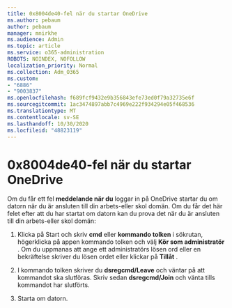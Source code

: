```yaml
---
title: 0x8004de40-fel när du startar OneDrive
ms.author: pebaum
author: pebaum
manager: mnirkhe
ms.audience: Admin
ms.topic: article
ms.service: o365-administration
ROBOTS: NOINDEX, NOFOLLOW
localization_priority: Normal
ms.collection: Adm_O365
ms.custom:
- "6886"
- "9003837"
ms.openlocfilehash: f689fcf9432e9b356843efe73ed0f79a32735e6f
ms.sourcegitcommit: 1ac3474897abb7c4969e222f934294e05f468536
ms.translationtype: MT
ms.contentlocale: sv-SE
ms.lasthandoff: 10/30/2020
ms.locfileid: "48823119"
---
```

# <a name="0x8004de40-error-when-launching-onedrive"></a>0x8004de40-fel när du startar OneDrive

Om du får ett fel **meddelande när du** loggar in på OneDrive startar du om datorn när du är ansluten till din arbets-eller skol domän. Om du får det här felet efter att du har startat om datorn kan du prova det när du är ansluten till din arbets-eller skol domän:

1. Klicka på Start och skriv **cmd** eller **kommando tolken**  i sökrutan, högerklicka på appen kommando tolken och välj  **Kör som administratör** . Om du uppmanas att ange ett administratörs lösen ord eller en bekräftelse skriver du lösen ordet eller klickar på **Tillåt** .  

2. I kommando tolken skriver du **dsregcmd/Leave**  och väntar på att kommandot ska slutföras. Skriv sedan **dsregcmd/Join** och vänta tills kommandot har slutförts.
3. Starta om datorn.
